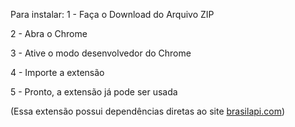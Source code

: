 Para instalar:
1 - Faça o Download do Arquivo ZIP

2 - Abra o Chrome

3 - Ative o modo desenvolvedor do Chrome

4 - Importe a extensão

5 - Pronto, a extensão já pode ser usada

(Essa extensão possui dependências diretas ao site [brasilapi.com](https://brasilapi.com.br/))
